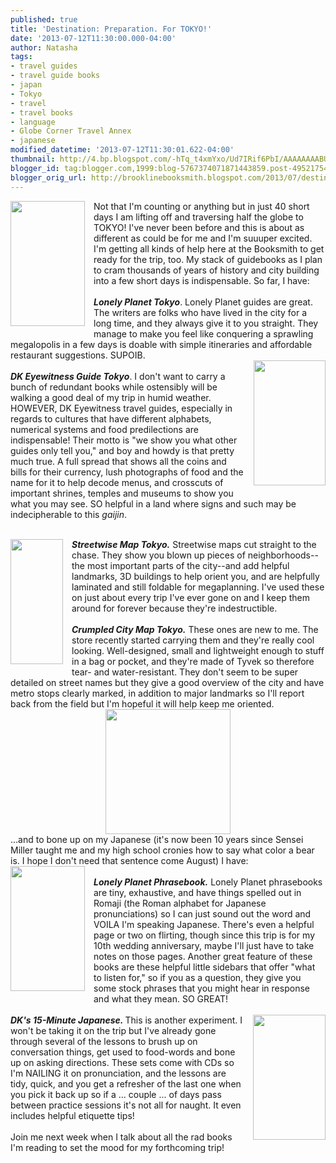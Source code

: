 ```yaml
---
published: true
title: 'Destination: Preparation. For TOKYO!'
date: '2013-07-12T11:30:00.000-04:00'
author: Natasha
tags:
- travel guides
- travel guide books
- japan
- Tokyo
- travel
- travel books
- language
- Globe Corner Travel Annex
- japanese
modified_datetime: '2013-07-12T11:30:01.622-04:00'
thumbnail: http://4.bp.blogspot.com/-hTq_t4xmYxo/Ud7IRif6PbI/AAAAAAAABUk/l8U7nWlLEZk/s72-c/Tokyo_city_guide_-_9th_Edition_Large.png
blogger_id: tag:blogger.com,1999:blog-5767374071871443859.post-4952175456276956459
blogger_orig_url: http://brooklinebooksmith.blogspot.com/2013/07/destination-preparation-for-tokyo.html
---
```


<a href="http://4.bp.blogspot.com/-hTq_t4xmYxo/Ud7IRif6PbI/AAAAAAAABUk/l8U7nWlLEZk/s1600/Tokyo_city_guide_-_9th_Edition_Large.png" imageanchor="1" style="clear: left; float: left; margin-bottom: 1em; margin-right: 1em;"><img border="0" height="200" src="http://4.bp.blogspot.com/-hTq_t4xmYxo/Ud7IRif6PbI/AAAAAAAABUk/l8U7nWlLEZk/s200/Tokyo_city_guide_-_9th_Edition_Large.png" width="119" /></a>Not that I'm counting or anything but in just 40 short days I am lifting off and traversing half the globe to TOKYO! I've never been before and this is about as different as could be for me and I'm suuuper excited. I'm getting all kinds of help here at the Booksmith to get ready for the trip, too. My stack of guidebooks as I plan to cram thousands of years of history and city building into a few short days is indispensable. So far, I have:<br /><br /><b><i>Lonely Planet Tokyo</i></b>. Lonely Planet guides are great. The writers are folks who have lived in the city for a long time, and they always give it to you straight. They manage to make you feel like conquering a sprawling megalopolis in a few days is doable with simple itineraries and affordable restaurant suggestions. SUPOIB.<br /><a href="http://1.bp.blogspot.com/-ATT-2rsANJ0/Ud7M68Unp-I/AAAAAAAABU8/oSZhIaiWuFw/s1600/dk-eyewitness-travel-guide-tokyo.jpg" imageanchor="1" style="clear: right; float: right; margin-bottom: 1em; margin-left: 1em;"><img border="0" height="200" src="http://1.bp.blogspot.com/-ATT-2rsANJ0/Ud7M68Unp-I/AAAAAAAABU8/oSZhIaiWuFw/s200/dk-eyewitness-travel-guide-tokyo.jpg" width="115" /></a><br /><b><i>DK Eyewitness Guide Tokyo</i></b>. I don't want to carry a bunch of redundant books while ostensibly will be walking a good deal of my trip in humid weather. HOWEVER, DK Eyewitness travel guides, especially in regards to cultures that have different alphabets, numerical systems and food predilections are indispensable! Their motto is "we show you what other guides only tell you," and boy and howdy is that pretty much true. A full spread that shows all the coins and bills for their currency, lush photographs of food and the name for it to help decode menus, and crosscuts of important shrines, temples and museums to show you what you may see. SO helpful in a land where signs and such may be indecipherable to this <i>gaijin</i>.<br /><br /><div class="separator" style="clear: both; text-align: center;"><a href="http://1.bp.blogspot.com/-sGeeGA4PMkY/Ud7NAd_DV0I/AAAAAAAABVE/wDGBo2SmQQw/s1600/tokyo-map-c.jpg" imageanchor="1" style="clear: left; float: left; margin-bottom: 1em; margin-right: 1em;"><img border="0" height="200" src="http://1.bp.blogspot.com/-sGeeGA4PMkY/Ud7NAd_DV0I/AAAAAAAABVE/wDGBo2SmQQw/s200/tokyo-map-c.jpg" width="84" /></a></div><b><i>Streetwise Map Tokyo.</i></b> Streetwise maps cut straight to the chase. They show you blown up pieces of neighborhoods--the most important parts of the city--and add helpful landmarks, 3D buildings to help orient you, and are helpfully laminated and still foldable for megaplanning. I've used these on just about every trip I've ever gone on and I keep them around for forever because they're indestructible.<br /><br /><b><i>Crumpled City Map Tokyo.</i></b> These ones are new to me. The store recently started carrying them and they're really cool looking. Well-designed, small and lightweight enough to stuff in a bag or pocket, and they're made of Tyvek so therefore tear- and water-resistant. They don't seem to be super detailed on street names but they give a good overview of the city and have metro stops clearly marked, in addition to major landmarks so I'll report back from the field but I'm hopeful it will help keep me oriented.<br /><div class="separator" style="clear: both; text-align: center;"><a href="http://4.bp.blogspot.com/-egGkLNAV_-8/Ud7MuqEKc2I/AAAAAAAABU0/xU_Xd12CULU/s1600/376753-612x612-1.png" imageanchor="1" style="margin-left: 1em; margin-right: 1em;"><img border="0" height="200" src="http://4.bp.blogspot.com/-egGkLNAV_-8/Ud7MuqEKc2I/AAAAAAAABU0/xU_Xd12CULU/s200/376753-612x612-1.png" width="200" /></a></div>...and to bone up on my Japanese (it's now been 10 years since Sensei Miller taught me and my high school cronies how to say what color a bear is. I hope I don't need that sentence come August) I have:<br /><a href="http://1.bp.blogspot.com/-p1HWBaZIsrg/Ud7Njgehn1I/AAAAAAAABVM/oYroEugm4uw/s1600/5393-Japanese_Phrasebook_Large.png" imageanchor="1" style="clear: left; float: left; margin-bottom: 1em; margin-right: 1em;"><img border="0" height="200" src="http://1.bp.blogspot.com/-p1HWBaZIsrg/Ud7Njgehn1I/AAAAAAAABVM/oYroEugm4uw/s200/5393-Japanese_Phrasebook_Large.png" width="119" /></a><br /><b><i>Lonely Planet Phrasebook.</i></b> Lonely Planet phrasebooks are tiny, exhaustive, and have things spelled out in Romaji (the Roman alphabet for Japanese pronunciations) so I can just sound out the word and VOILA I'm speaking Japanese. There's even a helpful page or two on flirting, though since this trip is for my 10th wedding anniversary, maybe I'll just have to take notes on those pages. Another great feature of these books are these helpful little sidebars that offer "what to listen for," so if you as a question, they give you some stock phrases that you might hear in response and what they mean. SO GREAT!<br /><br /><a href="http://1.bp.blogspot.com/-5E1M5UkpNAg/Ud7NjuDT80I/AAAAAAAABVQ/ZD2okosYVIk/s1600/15min.jpg" imageanchor="1" style="clear: right; float: right; margin-bottom: 1em; margin-left: 1em;"><img border="0" height="200" src="http://1.bp.blogspot.com/-5E1M5UkpNAg/Ud7NjuDT80I/AAAAAAAABVQ/ZD2okosYVIk/s200/15min.jpg" style="cursor: move;" width="116" /></a><b><i>DK's 15-Minute Japanese. </i></b>This is another experiment. I won't be taking it on the trip but I've already gone through several of the lessons to brush up on conversation things, get used to food-words and bone up on asking directions. These sets come with CDs so I'm NAILING it on pronunciation, and the lessons are tidy, quick, and you get a refresher of the last one when you pick it back up so if a ... couple ... of days pass between practice sessions it's not all for naught. It even includes helpful etiquette tips!<br /><br />Join me next week when I talk about all the rad books I'm reading to set the mood for my forthcoming trip!